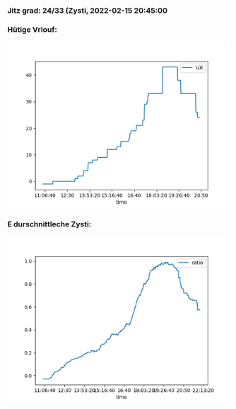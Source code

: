 ### Jitz grad: 24/33 (Zysti, 2022-02-15 20:45:00

### Hütige Vrlouf:
![Graph](Today.png)

### E durschnittleche Zysti:
![Graph](Zysti.png)